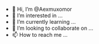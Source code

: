 - 👋 Hi, I’m @Aexmuxomor
- 👀 I’m interested in ...
- 🌱 I’m currently learning ...
- 💞️ I’m looking to collaborate on ...
- 📫 How to reach me ...

<!---
Aexmuxomor/Aexmuxomor is a ✨ special ✨ repository because its `README.md` (this file) appears on your GitHub profile.
You can click the Preview link to take a look at your changes.
--->
